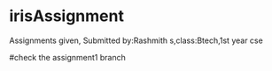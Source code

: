 # irisAssignment
Assignments given, Submitted by:Rashmith s,class:Btech,1st year cse

#check the assignment1 branch

